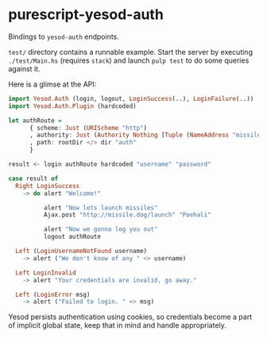 # purescript-yesod-auth

Bindings to `yesod-auth` endpoints.

`test/` directory contains a runnable example. Start the server by executing
`./test/Main.hs` (requires `stack`) and launch `pulp test` to do some queries
against it.

Here is a glimse at the API:

```haskell
import Yesod.Auth (login, logout, LoginSuccess(..), LoginFailure(..))
import Yesod.Auth.Plugin (hardcoded)

let authRoute =
      { scheme: Just (URIScheme "http")
      , authority: Just (Authority Nothing [Tuple (NameAddress "missile.dog") Nothing])
      , path: rootDir </> dir "auth"
      }

result <- login authRoute hardcoded "username" "password"

case result of
  Right LoginSuccess
    -> do alert "Welcome!"

          alert "Now lets launch missiles"
          Ajax.post "http://missile.dog/launch" "Poehali"

          alert "Now we gonna log you out"
          logout authRoute

  Left (LoginUsernameNotFound username)
    -> alert ("We don't know of any " <> username)

  Left LoginInvalid
    -> alert "Your credentials are invalid, go away."

  Left (LoginError msg)
    -> alert ("Failed to login. " <> msg)

```

Yesod persists authentication using cookies, so credentials become a part of
implicit global state, keep that in mind and handle appropriately.
